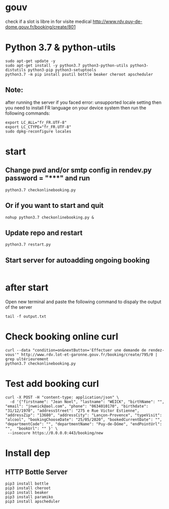 # gouv
check if a slot is libre in for visite medical http://www.rdv.puy-de-dome.gouv.fr/booking/create/801


# Python 3.7 & python-utils
```
sudo apt-get update -y
sudo apt-get install -y python3.7 python3-python-utils python3-distutils python3-pip python3-setuptools 
python3.7 -m pip install psutil bottle beaker cheroot apscheduler

```
## **Note:** 
after running the server if you faced error: unsupported locale setting then you need to install FR language on your device system
then run the following commands:

```
export LC_ALL="fr_FR.UTF-8"
export LC_CTYPE="fr_FR.UTF-8"
sudo dpkg-reconfigure locales
```

# start
## Change pwd and/or smtp config in rendev.py password = "***" and run
```
python3.7 checkonlinebooking.py
```

## Or if you want to start and quit
```
nohup python3.7 checkonlinebooking.py &
```
## Update repo and restart
```
python3.7 restart.py
```

## Start server for autoadding ongoing booking
```
```

# after start
Open new terminal and paste the following command to dispaly the output of the server
```
tail -f output.txt 
```

# Check booking online curl
```
curl --data "condition=on&nextButton='Effectuer une demande de rendez-vous'" http://www.rdv.lot-et-garonne.gouv.fr/booking/create/795/0 | grep ultérieurement
python3.7 checkonlinebooking.py
```
# Test add booking curl
```
curl -X POST -H "content-type: application/json" \
  -d '{"firstname": "Jean Noel", "lastname": "WEICK", "birthName": "", "email": "jnweick@aol.com", "phone": "0634010170", "birthdate": "31/12/1970", "addressStreet": "275 e Rue Victor Estienne", "addressZip": "13680", "addressCity": "Lançon-Provence", "typeVisit": "alcool", "bookingChooseDate": "25/05/2020", "bookedCurrentDate": "", "departmentCode": "", "departmentName": "Puy-de-Dôme", "endPointUrl": "",  "bookUrl": "" }' \
 --insecure https://0.0.0.0:443/booking/new
```

# Install dep
## HTTP Bottle Server
```
pip3 install bottle
pip3 install cheroot
pip3 install beaker
pip3 install paramiko
pip3 install apscheduler
```
